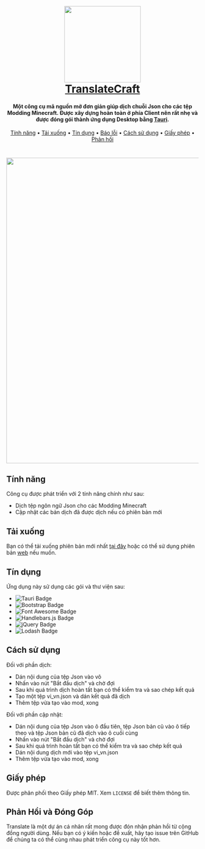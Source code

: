 <h1 align="center">
  <br>
  <img src="https://github.com/ALR2310/SpendingManager/assets/87233160/e71d37fd-5c26-438b-9e8b-a46de90eaf39" width="200">
  <br>
  <a href="https://alr2310.github.io/TranslateCraft/src/" target="_blank">TranslateCraft</a>
  <br>
</h1>

<h4 align="center">Một công cụ mã nguồn mở đơn giản giúp dịch chuỗi Json cho các tệp Modding Minecraft. Được xây dựng hoàn toàn ở phía Client nên rất nhẹ và được đóng gói thành ứng dụng Desktop bằng <a href="https://tauri.app" target="_blank">Tauri</a>.</h4>

<p align="center">
  <a href="#tính-năng">Tính năng</a> •
  <a href="#tải-xuống">Tải xuống</a> •
  <a href="#tín-dụng">Tín dụng</a> •
  <a href="https://github.com/ALR2310/SpendingManager/issues/new">Báo lỗi</a> •
  <a href="#cách-sử-dụng">Cách sử dụng</a> •
  <a href="#giấy-phép">Giấy phép</a> •
  <a href="#phản-hồi-và-đóng-góp">Phản hồi</a>
</p>

<h1 align="center">
  <img src="https://github.com/ALR2310/TranslateCraft/assets/87233160/5ed822ea-6e5a-428d-a707-624a6c0f690f" width="800">
</h1>

## Tính năng
Công cụ được phát triển với 2 tính năng chính như sau:
- Dịch tệp ngôn ngữ Json cho các Modding Minecraft
- Cập nhật các bản dịch đã được dịch nếu có phiên bản mới

## Tải xuống
Bạn có thể tải xuống phiên bản mới nhất [tại đây](https://github.com/ALR2310/TranslateCraft/releases/latest) hoặc có thể sử dụng phiên bản [web](https://alr2310.github.io/TranslateCraft/src/) nếu muốn.

## Tín dụng
Ứng dụng này sử dụng các gói và thư viện sau:

- ![Tauri Badge](https://img.shields.io/badge/Tauri-24C8D8?logo=tauri&logoColor=fff&style=for-the-badge)
- ![Bootstrap Badge](https://img.shields.io/badge/Bootstrap-7952B3?logo=bootstrap&logoColor=fff&style=for-the-badge)
- ![Font Awesome Badge](https://img.shields.io/badge/Font%20Awesome-538DD7?logo=fontawesome&logoColor=fff&style=for-the-badge)
- ![Handlebars.js Badge](https://img.shields.io/badge/Handlebars.js-000?logo=handlebarsdotjs&logoColor=fff&style=for-the-badge)
- ![jQuery Badge](https://img.shields.io/badge/jQuery-0769AD?logo=jquery&logoColor=fff&style=for-the-badge)
- ![Lodash Badge](https://img.shields.io/badge/Lodash-3492FF?logo=lodash&logoColor=fff&style=for-the-badge)

## Cách sử dụng
Đối với phần dịch:
- Dán nội dung của tệp Json vào vô
- Nhấn vào nút "Bắt đầu dịch" và chờ đợi
- Sau khi quá trình dịch hoàn tất bạn có thể kiểm tra và sao chép kết quả
- Tạo một tệp vi_vn.json và dán kết quả đã dịch
- Thêm tệp vừa tạo vào mod, xong

Đối với phần cập nhật:
- Dán nội dung của tệp Json vào ô đầu tiên, tệp Json bản cũ vào ô tiếp theo và tệp Json bản cũ đã dịch vào ô cuối cùng
- Nhấn vào nút "Bắt đầu dịch" và chờ đợi
- Sau khi quá trình hoàn tất bạn có thể kiểm tra và sao chép kết quả
- Dán nội dung dịch mới vào tệp vi_vn.json
- Thêm tệp vừa tạo vào mod, xong

## Giấy phép
Được phân phối theo Giấy phép MIT. Xem `LICENSE` để biết thêm thông tin.

## Phản Hồi và Đóng Góp
Translate là một dự án cá nhân rất mong được đón nhận phản hồi từ cộng đồng người dùng. Nếu bạn có ý kiến hoặc đề xuất, hãy tạo issue trên GitHub để chúng ta có thể cùng nhau phát triển công cụ này tốt hơn.
